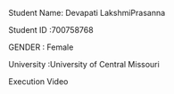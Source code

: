 Student Name: Devapati LakshmiPrasanna

Student ID :700758768

GENDER : Female

University :University of Central Missouri

Execution Video

